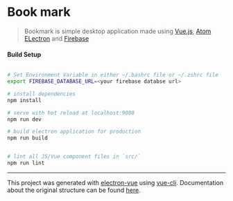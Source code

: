 # Book mark

> Bookmark is simple desktop application made using [Vue.js](https://vuejs.org), [Atom ELectron](https://electron.atom.io/) and [Firebase](https://firebase.google.com)

#### Build Setup

``` bash

# Set Environment Variable in either ~/.bashrc file or ~/.zshrc file
export FIREBASE_DATABASE_URL=<your firebase databse url>

# install dependencies
npm install

# serve with hot reload at localhost:9080
npm run dev

# build electron application for production
npm run build


# lint all JS/Vue component files in `src/`
npm run lint

```

---

This project was generated with [electron-vue](https://github.com/SimulatedGREG/electron-vue) using [vue-cli](https://github.com/vuejs/vue-cli). Documentation about the original structure can be found [here](https://simulatedgreg.gitbooks.io/electron-vue/content/index.html).
